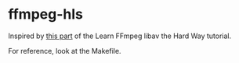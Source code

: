 # ffmpeg-hls

Inspired by [this part](https://github.com/leandromoreira/ffmpeg-libav-tutorial#chapter-3---transcoding) of the Learn FFmpeg libav the Hard Way tutorial.

For reference, look at the Makefile.